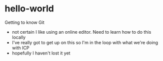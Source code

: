 # hello-world
Getting to know Git

* not certain I like using an online editor.  Need to learn how to do this locally
* I've really got to get up on this so I'm in the loop with what we're doing with ICP
* hopefully I haven't lost it yet
